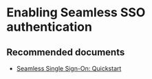 <properties
    pageTitle="Enabling Seamless SSO authentication"
    description="Enabling Seamless SSO authentication"
    service="microsoft.aad"
    resource="Microsoft_AAD_IAM"
    authors="curtand"
    displayOrder="1770"
    supportTopicIds="32615381"
    selfHelpType="generic"
    resourceTags=""
    productPesIds="16579"
    cloudEnvironments="public"
 />

# Enabling Seamless SSO authentication

## **Recommended documents**

* [Seamless Single Sign-On: Quickstart](https://docs.microsoft.com/azure/active-directory/hybrid/how-to-connect-sso-quick-start)

